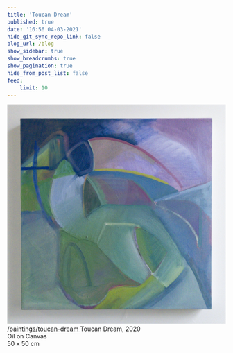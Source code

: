 ```yaml
---
title: 'Toucan Dream'
published: true
date: '16:56 04-03-2021'
hide_git_sync_repo_link: false
blog_url: /blog
show_sidebar: true
show_breadcrumbs: true
show_pagination: true
hide_from_post_list: false
feed:
    limit: 10
---
```


[![](APC_0008%20copy.jpg)/paintings/toucan-dream
]()
Toucan Dream, 2020  
Oil on Canvas  
50 x 50 cm
